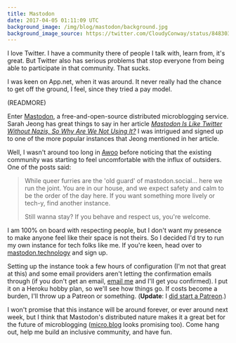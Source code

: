 ```yaml
---
title: Mastodon
date: 2017-04-05 01:11:09 UTC
background_image: /img/blog/mastodon/background.jpg
background_image_source: https://twitter.com/CloudyConway/status/848303160548577280
---
```


I love Twitter. I have a community there of people I talk with, learn from, it's great. But Twitter also has serious problems that stop everyone from being able to participate in that community. That sucks.

I was keen on App.net, when it was around. It never really had the chance to get off the ground, I feel, since they tried a pay model.

(READMORE)

Enter [Mastodon](https://github.com/tootsuite/mastodon), a free-and-open-source distributed microblogging service. Sarah Jeong has great things to say in her article [_Mastodon Is Like Twitter Without Nazis, So Why Are We Not Using It?_](https://motherboard.vice.com/en_us/article/mastodon-is-like-twitter-without-nazis-so-why-are-we-not-using-it) I was intrigued and signed up to one of the more popular instances that Jeong mentioned in her article. 

Well, I wasn't around too long in [Awoo](https://awoo.space) before noticing that the existing community was starting to feel uncomfortable with the influx of outsiders. One of the posts said:

> While queer furries are the 'old guard' of mastodon.social... here we run the joint. You are in our house, and we expect safety and calm to be the order of the day here. If you want something more lively or tech-y, find another instance.
> 
> Still wanna stay? If you behave and respect us, you're welcome.

I am 100% on board with respecting people, but I don't want my presence to make anyone feel like their space is not theirs. So I decided I'd try to run my own instance for tech folks like me. If you're keen, head over to [mastodon.technology](https://mastodon.technology) and sign up.

Setting up the instance took a few hours of configuration (I'm not that great at this) and some email providers aren't letting the confirmation emails through (if you don't get an email, [email me](mailto:ash@ashfurrow.com) and I'll get you confirmed). I put it on a Heroku hobby plan, so we'll see how things go. If costs become a burden, I'll throw up a Patreon or something. (**Update**: I [did start a Patreon](https://patreon.com/user?u=3581610).)

I won't promise that this instance will be around forever, or ever around next week, but I think that Mastodon's distributed nature makes it a great bet for the future of microblogging ([micro.blog](http://micro.blog) looks promising too). Come hang out, help me build an inclusive community, and have fun. 
